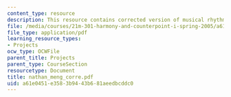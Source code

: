 ```yaml
---
content_type: resource
description: This resource contains corrected version of musical rhythm.
file: /media/courses/21m-301-harmony-and-counterpoint-i-spring-2005/a61e0451e3583b9443b681aeedbcddc0_nathan_meng_corre.pdf
file_type: application/pdf
learning_resource_types:
- Projects
ocw_type: OCWFile
parent_title: Projects
parent_type: CourseSection
resourcetype: Document
title: nathan_meng_corre.pdf
uid: a61e0451-e358-3b94-43b6-81aeedbcddc0
---
```

